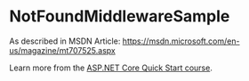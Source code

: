 # NotFoundMiddlewareSample

As described in MSDN Article: https://msdn.microsoft.com/en-us/magazine/mt707525.aspx

Learn more from the [ASP.NET Core Quick Start course](http://aspnetcorequickstart.com).
